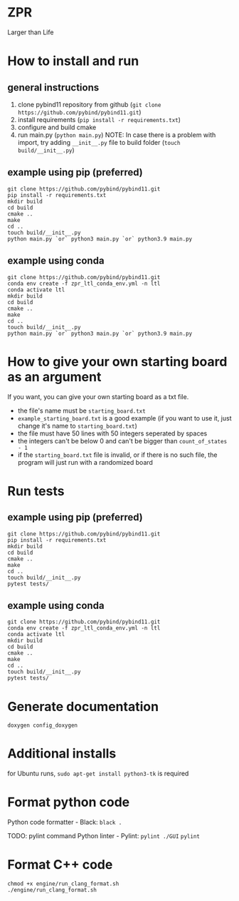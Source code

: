 # ZPR
Larger than Life 

# How to install and run

## general instructions
1. clone pybind11 repository from github (`git clone https://github.com/pybind/pybind11.git`)
2. install requirements (`pip install -r requirements.txt`)
3. configure and build cmake
4. run main.py (`python main.py`)
NOTE: In case there is a problem with import, try adding `__init__.py` file to build folder (`touch build/__init__.py`)

## example using pip (preferred)
    git clone https://github.com/pybind/pybind11.git
    pip install -r requirements.txt
    mkdir build
    cd build
    cmake ..
    make
    cd ..
    touch build/__init__.py
    python main.py `or` python3 main.py `or` python3.9 main.py

## example using conda
    git clone https://github.com/pybind/pybind11.git
    conda env create -f zpr_ltl_conda_env.yml -n ltl
    conda activate ltl
    mkdir build
    cd build
    cmake ..
    make
    cd ..
    touch build/__init__.py
    python main.py `or` python3 main.py `or` python3.9 main.py

# How to give your own starting board as an argument
If you want, you can give your own starting board as a txt file.
- the file's name must be `starting_board.txt`
- `example_starting_board.txt` is a good example (if you want to use it, just change it's name to `starting_board.txt`)
- the file must have 50 lines with 50 integers seperated by spaces
- the integers can't be below 0 and can't be bigger than `count_of_states - 1`
- if the `starting_board.txt` file is invalid, or if there is no such file, the program will just run with a randomized board

# Run tests

## example using pip (preferred)
    git clone https://github.com/pybind/pybind11.git
    pip install -r requirements.txt
    mkdir build
    cd build
    cmake ..
    make
    cd ..
    touch build/__init__.py
    pytest tests/

## example using conda
    git clone https://github.com/pybind/pybind11.git
    conda env create -f zpr_ltl_conda_env.yml -n ltl
    conda activate ltl
    mkdir build
    cd build
    cmake ..
    make
    cd ..
    touch build/__init__.py
    pytest tests/

# Generate documentation
    doxygen config_doxygen

# Additional installs
for Ubuntu runs, ```sudo apt-get install python3-tk``` is required

# Format python code
Python code formatter - Black:
```black .```

TODO: pylint command
Python linter - Pylint:
```pylint ./GUI```
```pylint ```

# Format C++ code
    chmod +x engine/run_clang_format.sh
    ./engine/run_clang_format.sh
